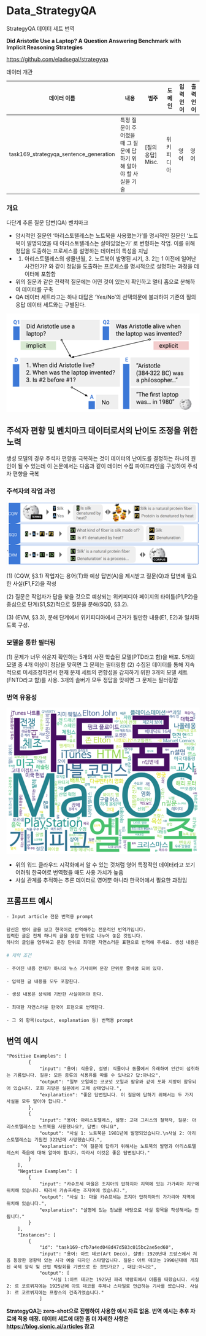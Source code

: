 # Data_StrategyQA
StrategyQA 데이터 세트 번역


**Did Aristotle Use a Laptop? A Question Answering Benchmark with Implicit Reasoning Strategies**

https://github.com/eladsegal/strategyqa

데이터 개관

| 데이터 이름 | 내용 | 범주 | 도메인 | 입력 언어 | 출력 언어 |
| --- | --- | --- | --- | --- | --- |
| task169_strategyqa_sentence_generation | 특정 질문이 주어졌을 때 그 질문에 답하기 위해 알아야 할 사실을 기술 | [질의 응답] Misc. | 위키피디아 | 영어 | 영어 |

### 개요

 다단계 추론 질문 답변(QA) 벤치마크

- 암시적인 질문인 ‘아리스토텔레스는 노트북을 사용했는가’를 명시적인 질문인 ‘노트북이 발명되었을 때 아리스토텔레스는 살아있었는가’ 로 변형하는 작업. 이를 위해 정답을 도출하는 프로세스를 설명하는 데이터의 특성을 지님
- 1. 아리스토텔레스의 생몰년월, 2. 노트북이 발명된 시기, 3. 2는 1 이전에 일어난 사건인가? 와 같이 정답을 도출하는 프로세스를 명시적으로 설명하는 과정을 데이터에 포함함
- 위의 질문과 같은 전략적 질문에는 어떤 것이 있는지 확인하고 멀티 홉으로 분해하여 데이터를 구축
- QA 데이터 세트라고는 하나 대답은 ‘Yes/No’의 선택의문에 불과하여 기존의 질의응답 데이터 세트와는 구별된다.

![worker](./worker.png)

## 주석자 편향 및 벤치마크 데이터로서의 난이도 조정을 위한 노력

생성 모델의 경우 주석자 편향을 극복하는 것이 데이터의 난이도를 결정하는 하나의 원인이 될 수 있는데 이 논문에서는 다음과 같이 데이터 수집 파이프라인을 구성하여 주석자 편향을 극복

### 주석자의 작업 과정

![paper](./paper.png)

(1) (CQW, §3.1) 작업자는 용어(T)와 예상 답변(A)을 제시받고 질문(Q)과 답변에 필요한 사실(F1,F2)을 작성

(2) 질문은 작업자가 답을 찾을 것으로 예상되는 위키피디아 페이지의 타이틀(P1,P2)을 중심으로 단계(S1,S2)적으로 질문을 분해(SQD, §3.2). 

(3) (EVM, §3.3), 분해 단계에서 위키피디아에서 근거가 될만한 내용(E1, E2)과 일치하도록 구성.

### 모델을 통한 필터링

(1) 문제가 너무 쉬운지 확인하는 5개의 사전 학습된 모델(PTD라고 함)을 배포.  5개의 모델 중  4개 이상이 정답을 맞히면 그 문제는 필터링함
(2) 수집된 데이터를 통해 지속적으로 미세조정하면서 현재 문제 세트의 편향성을 감지하기 위한 3개의 모델 세트(FNTD라고 함)를 사용. 3개의 솔버가 모두 정답을 맞히면 그 문제는 필터링함

### 번역 유용성

![wordclouds](./wordclouds.png)

- 위의 워드 클라우드 시각화에서 알 수 있는 것처럼 영어 특정적인 데이터라고 보기 어려워 한국어로 번역했을 때도 사용 가치가 높음
- 사실 관계를 추적하는 추론 데이터로 영어뿐 아니라 한국어에서 필요한 과정임

## 프롬프트 예시

```python
- Input article 전문 번역용 prompt

당신은 영어 글을 보고 한국어로 번역해주는 전문적인 번역가입니다. 
입력한 글은 전체 하나의 글을 문장 단위로 나누어 놓은 것입니다. 
하나의 글임을 염두하고 문장 단위로 최대한 자연스러운 표현으로 번역해 주세요. 생성 내용은 상식에 기반한 사실이어야 합니다.

# 제약 조건

- 주어진 내용 전체가 하나의 뉴스 기사이며 문장 단위로 줄바꿈 되어 있다.

- 입력한 글 내용을 모두 포함한다.

- 생성 내용은 상식에 기반한 사실이어야 한다.

- 최대한 자연스러운 한국어 표현으로 번역한다.

- 그 외 항목(output, explanation 등) 번역용 prompt

```

## 번역 예시

```
"Positive Examples": [
        {
            "input": "용어: 식용유, 설명: 식물이나 동물에서 유래하여 인간이 섭취하는 기름입니다. 질문: 모든 종류의 식용유를 따를 수 있나요? 답:아니오",
            "output": "일부 오일에는 코코넛 오일과 팜유와 같이 포화 지방이 함유되어 있습니다. 포화 지방은 실온에서 고체 상태입니다.",
            "explanation": "좋은 답변입니다. 이 질문에 답하기 위해서는 두 가지 사실을 모두 알아야 합니다."
        },
        {
            "input": "용어: 아리스토텔레스, 설명: 고대 그리스의 철학자, 질문: 아리스토텔레스는 노트북을 사용했나요?, 답변: 아니요",
            "output": "사실 1: 노트북은 1981년에 발명되었습니다.\n사실 2: 아리스토텔레스는 기원전 322년에 사망했습니다.",
            "explanation": "이 질문에 답하기 위해서는 노트북의 발명과 아리스토텔레스의 죽음에 대해 알아야 합니다. 따라서 이것은 좋은 답변입니다."
        }
    ],
    "Negative Examples": [
        {
            "input": "카슈프세 마을은 조지아의 압하지아 지역에 있는 가가리아 지구에 위치해 있습니다. 따라서 카슈프세는 조지아에 있습니다.",
            "output": "사실 1: 마을 카슈프세는 조지아 압하지아의 가가리아 지역에 위치해 있습니다.",
            "explanation": "설명에 있는 정보를 바탕으로 사실 항목을 작성해서는 안 됩니다."
        }
    ],
    "Instances": [
        {
            "id": "task169-cfb7a4ed048d47d583c015bc2ae5ed60",
            "input": "용어: 아트 데코(Art Deco), 설명: 1920년대 프랑스에서 처음 등장한 영향력 있는 시각 예술 디자인 스타일입니다. 질문: 아트 데코는 1990년대에 개최된 국제 장식 및 산업 박람회를 기반으로 한 것인가요? , 대답:아니오",
            "output": [
                "사실 1:아트 데코는 1925년 파리 박람회에서 이름을 따왔습니다. 사실 2: 르 코르뷔지에는 1925년에 아트 데코를 주제나 스타일로 언급하는 기사를 썼습니다. 사실 3: 르 코르뷔지에는 프랑스의 건축가였습니다."
            ]
```

**StrategyQA는 zero-shot으로 진행하여 사용한 예시 자료 없음. 번역 예시는 추후 자료에 적용 예정.**
**데이터 세트에 대한 좀 더 자세한 사항은 https://blog.sionic.ai/articles 참고**
